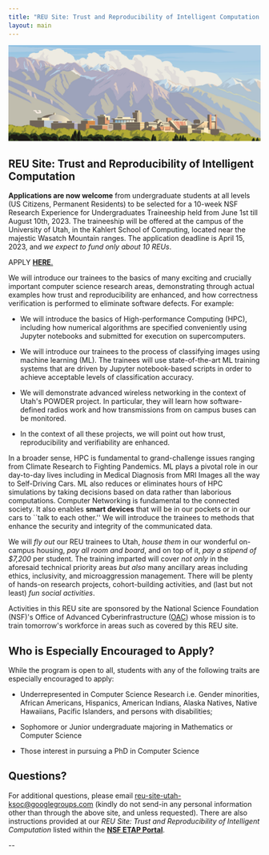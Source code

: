 ```yaml
---
title: "REU Site: Trust and Reproducibility of Intelligent Computation at Utah"
layout: main
---
```


<img src="./images/uou.jpg" alt="campus" width="820" />

## REU Site: Trust and Reproducibility of Intelligent Computation

**Applications are now welcome** from undergraduate students at all levels (US Citizens, Permanent Residents) to be selected for a 10-week NSF Research Experience for Undergraduates Traineeship held from June 1st till August 10th, 2023. The traineeship will be offered at the campus of the University of Utah, in the Kahlert School of Computing, located near the majestic Wasatch Mountain ranges.  The application deadline is April 15, 2023, and *we expect to fund only about 10 REUs*.

APPLY [**HERE**.](https://etap.nsf.gov/award/1125/opportunity/1354)

We will introduce our trainees to the basics of many exciting and crucially important computer science research areas, demonstrating through actual examples how trust and reproducibility are enhanced, and how correctness verification is performed to eliminate software defects. For example:

- We will introduce the basics of High-performance Computing (HPC), including how numerical algorithms are specified conveniently using Jupyter notebooks and submitted for execution on supercomputers.

- We will introduce our trainees to the process of classifying images using machine learning (ML). The trainees will use state-of-the-art ML training systems that are driven by Jupyter notebook-based scripts in order to achieve acceptable levels of classification accuracy.

- We will demonstrate advanced wireless networking in the context of Utah's POWDER project. In particular, they will learn how software-defined radios work and how transmissions from on campus buses can be monitored.

- In the context of all these projects, we will point out how trust, reproducibility and verifiability are enhanced.

In a broader sense, HPC is fundamental to grand-challenge issues ranging from Climate Research to Fighting Pandemics. ML plays a pivotal role in our day-to-day lives including in Medical Diagnosis from MRI Images all the way to Self-Driving Cars. ML also reduces or eliminates hours of HPC simulations by taking decisions based on data rather than laborious computations. Computer Networking is fundamental to the connected society. It also enables **smart devices** that will be in our pockets or in our cars to ``talk to each other.'' We will introduce the trainees to methods that enhance the security and integrity of the communicated data.

We will *fly out* our REU trainees to Utah, *house them* in our wonderful on-campus housing, *pay all room and board*, and on top of it, *pay a stipend of $7,200* per student. The training imparted will cover *not only* in the aforesaid technical priority areas *but also* many ancillary areas including ethics, inclusivity, and microaggression management. There will be plenty of hands-on research projects, cohort-building activities, and (last but not least) *fun social activities*.

Activities in this REU site are sponsored by the National Science Foundation (NSF)'s Office of Advanced Cyberinfrastructure ([OAC](https://www.nsf.gov/div/index.jsp?div=OAC)) whose mission is to train tomorrow's workforce in areas such as covered by this REU site.

## **Who is Especially Encouraged to Apply?**

While the program is open to all, students with any of the following traits are especially encouraged to apply:

 - Underrepresented in Computer Science Research i.e. Gender minorities, African Americans, Hispanics, American Indians, Alaska Natives, Native Hawaiians, Pacific Islanders, and persons with disabilities;
 
 - Sophomore or Junior undergraduate majoring in Mathematics or Computer Science
 
 - Those interest in pursuing a PhD in Computer Science

## **Questions?**

For additional questions, please email reu-site-utah-ksoc@googlegroups.com (kindly do not send-in any personal information other than through the above site, and unless requested). There are also instructions provided at our *REU Site: Trust and Reproducibility of Intelligent Computation* listed within the [**NSF ETAP Portal**](https://etap.nsf.gov/award/1125/opportunity/1354).


--



